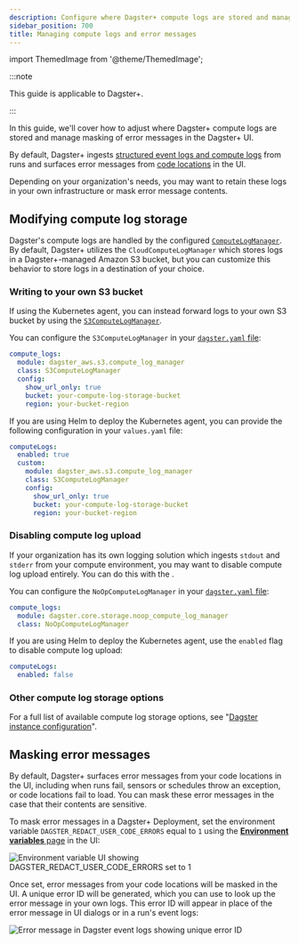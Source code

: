 ```yaml
---
description: Configure where Dagster+ compute logs are stored and manage masking of error messages in the Dagster+ UI.
sidebar_position: 700
title: Managing compute logs and error messages
---
```


import ThemedImage from '@theme/ThemedImage';

:::note

This guide is applicable to Dagster+.

:::

In this guide, we'll cover how to adjust where Dagster+ compute logs are stored and manage masking of error messages in the Dagster+ UI.

By default, Dagster+ ingests [structured event logs and compute logs](/guides/monitor/logging/index.md#log-types) from runs and surfaces error messages from [code locations](/deployment/code-locations/) in the UI.

Depending on your organization's needs, you may want to retain these logs in your own infrastructure or mask error message contents.

## Modifying compute log storage

Dagster's compute logs are handled by the configured [`ComputeLogManager`](/api/dagster/internals#compute-log-manager). By default, Dagster+ utilizes the `CloudComputeLogManager` which stores logs in a Dagster+-managed Amazon S3 bucket, but you can customize this behavior to store logs in a destination of your choice.

### Writing to your own S3 bucket

If using the Kubernetes agent, you can instead forward logs to your own S3 bucket by using the [`S3ComputeLogManager`](/api/libraries/dagster-aws#dagster_aws.s3.S3ComputeLogManager).

You can configure the `S3ComputeLogManager` in your [`dagster.yaml` file](/deployment/dagster-plus/management/customizing-agent-settings):

```yaml
compute_logs:
  module: dagster_aws.s3.compute_log_manager
  class: S3ComputeLogManager
  config:
    show_url_only: true
    bucket: your-compute-log-storage-bucket
    region: your-bucket-region
```

If you are using Helm to deploy the Kubernetes agent, you can provide the following configuration in your `values.yaml` file:

```yaml
computeLogs:
  enabled: true
  custom:
    module: dagster_aws.s3.compute_log_manager
    class: S3ComputeLogManager
    config:
      show_url_only: true
      bucket: your-compute-log-storage-bucket
      region: your-bucket-region
```

### Disabling compute log upload

If your organization has its own logging solution which ingests `stdout` and `stderr` from your compute environment, you may want to disable compute log upload entirely. You can do this with the <PyObject section="internals" module="dagster._core.storage.noop_compute_log_manager" object="NoOpComputeLogManager" />.

You can configure the `NoOpComputeLogManager` in your [`dagster.yaml` file](/deployment/dagster-plus/management/customizing-agent-settings):

```yaml
compute_logs:
  module: dagster.core.storage.noop_compute_log_manager
  class: NoOpComputeLogManager
```

If you are using Helm to deploy the Kubernetes agent, use the `enabled` flag to disable compute log upload:

```yaml
computeLogs:
  enabled: false
```

### Other compute log storage options

For a full list of available compute log storage options, see "[Dagster instance configuration](/deployment/oss/oss-instance-configuration#compute-log-storage)".

## Masking error messages

By default, Dagster+ surfaces error messages from your code locations in the UI, including when runs fail, sensors or schedules throw an exception, or code locations fail to load. You can mask these error messages in the case that their contents are sensitive.

To mask error messages in a Dagster+ Deployment, set the environment variable `DAGSTER_REDACT_USER_CODE_ERRORS` equal to `1` using the [**Environment variables** page](/deployment/dagster-plus/management/environment-variables/) in the UI:

![Environment variable UI showing DAGSTER_REDACT_USER_CODE_ERRORS set to 1](/images/dagster-plus/management/configure-redact-env-var.png)

Once set, error messages from your code locations will be masked in the UI. A unique error ID will be generated, which you can use to look up the error message in your own logs. This error ID will appear in place of the error message in UI dialogs or in a run's event logs:

![Error message in Dagster event logs showing unique error ID](/images/dagster-plus/management/masked-err-message.png)
